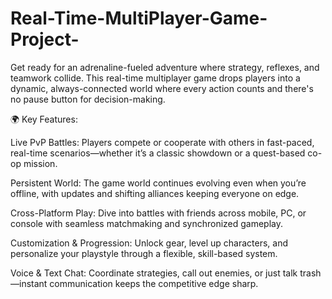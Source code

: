# Real-Time-MultiPlayer-Game-Project-

Get ready for an adrenaline-fueled adventure where strategy, reflexes, and teamwork collide. This real-time multiplayer game drops players into a dynamic, always-connected world where every action counts and there's no pause button for decision-making.

🌍 Key Features:

Live PvP Battles: Players compete or cooperate with others in fast-paced, real-time scenarios—whether it’s a classic showdown or a quest-based co-op mission.

Persistent World: The game world continues evolving even when you’re offline, with updates and shifting alliances keeping everyone on edge.

Cross-Platform Play: Dive into battles with friends across mobile, PC, or console with seamless matchmaking and synchronized gameplay.

Customization & Progression: Unlock gear, level up characters, and personalize your playstyle through a flexible, skill-based system.

Voice & Text Chat: Coordinate strategies, call out enemies, or just talk trash—instant communication keeps the competitive edge sharp.
